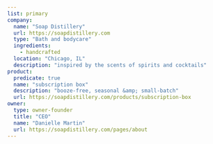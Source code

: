 ```yaml
---
list: primary
company:
  name: "Soap Distillery"
  url: https://soapdistillery.com
  type: "Bath and bodycare"
  ingredients:
    - handcrafted
  location: "Chicago, IL"
  description: "inspired by the scents of spirits and cocktails"
product:
  predicate: true
  name: "subscription box"
  description: "booze-free, seasonal &amp; small-batch"
  url: https://soapdistillery.com/products/subscription-box
owner:
  type: owner-founder
  title: "CEO"
  name: "Danielle Martin"
  url: https://soapdistillery.com/pages/about
---
```

